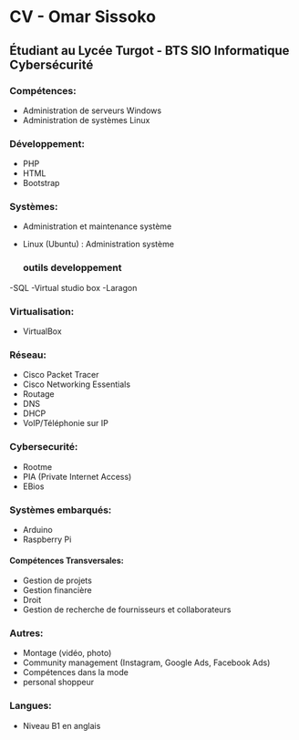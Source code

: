 # CV - Omar Sissoko

## Étudiant au Lycée Turgot - BTS SIO Informatique Cybersécurité

### Compétences:

- Administration de serveurs Windows
- Administration de systèmes Linux

### Développement:

- PHP
- HTML
- Bootstrap

### Systèmes:
- Administration et maintenance système
- Linux (Ubuntu) : Administration système
  
  ### outils developpement
-SQL
-Virtual studio box
-Laragon
  
### Virtualisation:
- VirtualBox
  
### Réseau:
- Cisco Packet Tracer
- Cisco Networking Essentials
- Routage
- DNS
- DHCP
- VoIP/Téléphonie sur IP
### Cybersecurité:
- Rootme
- PIA (Private Internet Access)
- EBios
### Systèmes embarqués:
- Arduino
- Raspberry Pi
#### Compétences Transversales:
- Gestion de projets
- Gestion financière
- Droit
- Gestion de recherche de fournisseurs et collaborateurs
### Autres:

- Montage (vidéo, photo)
- Community management (Instagram, Google Ads, Facebook Ads)
- Compétences dans la mode
- personal shoppeur
### Langues:
- Niveau B1 en anglais
